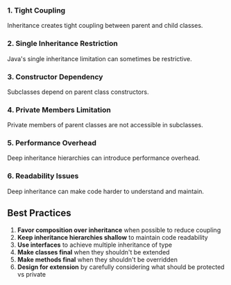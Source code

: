 ### 1. Tight Coupling

Inheritance creates tight coupling between parent and child classes.


### 2. Single Inheritance Restriction

Java's single inheritance limitation can sometimes be restrictive.


### 3. Constructor Dependency

Subclasses depend on parent class constructors.

### 4. Private Members Limitation

Private members of parent classes are not accessible in subclasses.


### 5. Performance Overhead

Deep inheritance hierarchies can introduce performance overhead.

### 6. Readability Issues

Deep inheritance can make code harder to understand and maintain.



## Best Practices

1. **Favor composition over inheritance** when possible to reduce coupling
2. **Keep inheritance hierarchies shallow** to maintain code readability
3. **Use interfaces** to achieve multiple inheritance of type
4. **Make classes final** when they shouldn't be extended
5. **Make methods final** when they shouldn't be overridden
6. **Design for extension** by carefully considering what should be protected vs private